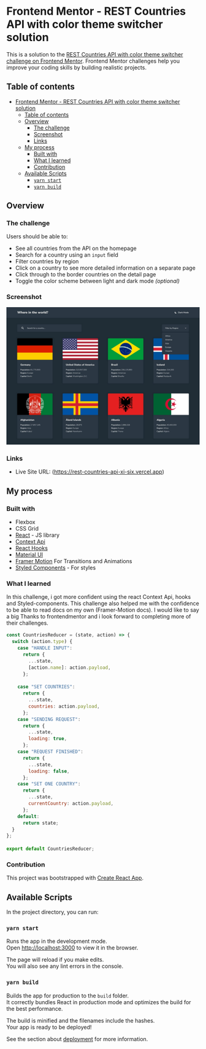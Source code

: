 # Frontend Mentor - REST Countries API with color theme switcher solution

This is a solution to the [REST Countries API with color theme switcher challenge on Frontend Mentor](https://www.frontendmentor.io/challenges/rest-countries-api-with-color-theme-switcher-5cacc469fec04111f7b848ca). Frontend Mentor challenges help you improve your coding skills by building realistic projects.

## Table of contents

- [Frontend Mentor - REST Countries API with color theme switcher solution](#frontend-mentor---rest-countries-api-with-color-theme-switcher-solution)
  - [Table of contents](#table-of-contents)
  - [Overview](#overview)
    - [The challenge](#the-challenge)
    - [Screenshot](#screenshot)
    - [Links](#links)
  - [My process](#my-process)
    - [Built with](#built-with)
    - [What I learned](#what-i-learned)
    - [Contribution](#contribution)
  - [Available Scripts](#available-scripts)
    - [`yarn start`](#yarn-start)
    - [`yarn build`](#yarn-build)


## Overview

### The challenge

Users should be able to:

- See all countries from the API on the homepage
- Search for a country using an `input` field
- Filter countries by region
- Click on a country to see more detailed information on a separate page
- Click through to the border countries on the detail page
- Toggle the color scheme between light and dark mode _(optional)_

### Screenshot

![](./public/design/desktop-design-home-dark.jpg)

### Links

- Live Site URL: (https://rest-countries-api-xi-six.vercel.app)

## My process

### Built with

- Flexbox
- CSS Grid
- [React](https://reactjs.org/) - JS library
- [Context Api](https://reactjs.org/)
- [React Hooks](https://reactjs.org/)
- [Material UI](https://material-ui.com/)
- [Framer Motion](https://material-ui.com/) For Transitions and Animations
- [Styled Components](https://styled-components.com/) - For styles

### What I learned

In this challenge, i got more confident using the react Context Api, hooks and Styled-components.
This challenge also helped me with the confidence to be able to read docs on my own (Framer-Motion docs).
I would like to say a big Thanks to frontendmentor and i look forward to completing more of their challenges.

```js
const CountriesReducer = (state, action) => {
  switch (action.type) {
    case "HANDLE INPUT":
      return {
        ...state,
        [action.name]: action.payload,
      };

    case "SET COUNTRIES":
      return {
        ...state,
        countries: action.payload,
      };
    case "SENDING REQUEST":
      return {
        ...state,
        loading: true,
      };
    case "REQUEST FINISHED":
      return {
        ...state,
        loading: false,
      };
    case "SET ONE COUNTRY":
      return {
        ...state,
        currentCountry: action.payload,
      };
    default:
      return state;
  }
};

export default CountriesReducer;
```

### Contribution

This project was bootstrapped with [Create React App](https://github.com/facebook/create-react-app).

## Available Scripts

In the project directory, you can run:

### `yarn start`

Runs the app in the development mode.\
Open [http://localhost:3000](http://localhost:3000) to view it in the browser.

The page will reload if you make edits.\
You will also see any lint errors in the console.

### `yarn build`

Builds the app for production to the `build` folder.\
It correctly bundles React in production mode and optimizes the build for the best performance.

The build is minified and the filenames include the hashes.\
Your app is ready to be deployed!

See the section about [deployment](https://facebook.github.io/create-react-app/docs/deployment) for more information.
